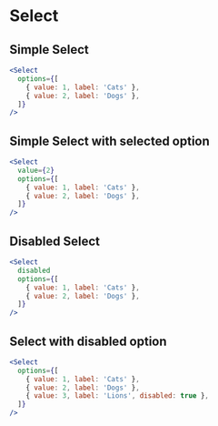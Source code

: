 # Select

## Simple Select

```jsx
<Select
  options={[
    { value: 1, label: 'Cats' },
    { value: 2, label: 'Dogs' },
  ]}
/>
```

## Simple Select with selected option

```jsx
<Select
  value={2}
  options={[
    { value: 1, label: 'Cats' },
    { value: 2, label: 'Dogs' },
  ]}
/>
```

## Disabled Select

```jsx
<Select
  disabled
  options={[
    { value: 1, label: 'Cats' },
    { value: 2, label: 'Dogs' },
  ]}
/>
```

## Select with disabled option

```jsx
<Select
  options={[
    { value: 1, label: 'Cats' },
    { value: 2, label: 'Dogs' },
    { value: 3, label: 'Lions', disabled: true },
  ]}
/>
```
